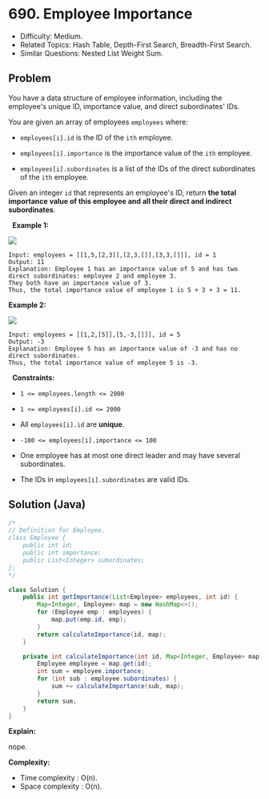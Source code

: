 # 690. Employee Importance

- Difficulty: Medium.
- Related Topics: Hash Table, Depth-First Search, Breadth-First Search.
- Similar Questions: Nested List Weight Sum.

## Problem

You have a data structure of employee information, including the employee's unique ID, importance value, and direct subordinates' IDs.

You are given an array of employees ```employees``` where:


	
- ```employees[i].id``` is the ID of the ```ith``` employee.
	
- ```employees[i].importance``` is the importance value of the ```ith``` employee.
	
- ```employees[i].subordinates``` is a list of the IDs of the direct subordinates of the ```ith``` employee.


Given an integer ```id``` that represents an employee's ID, return **the **total** importance value of this employee and all their direct and indirect subordinates**.

 
**Example 1:**

![](https://assets.leetcode.com/uploads/2021/05/31/emp1-tree.jpg)

```
Input: employees = [[1,5,[2,3]],[2,3,[]],[3,3,[]]], id = 1
Output: 11
Explanation: Employee 1 has an importance value of 5 and has two direct subordinates: employee 2 and employee 3.
They both have an importance value of 3.
Thus, the total importance value of employee 1 is 5 + 3 + 3 = 11.
```

**Example 2:**

![](https://assets.leetcode.com/uploads/2021/05/31/emp2-tree.jpg)

```
Input: employees = [[1,2,[5]],[5,-3,[]]], id = 5
Output: -3
Explanation: Employee 5 has an importance value of -3 and has no direct subordinates.
Thus, the total importance value of employee 5 is -3.
```

 
**Constraints:**


	
- ```1 <= employees.length <= 2000```
	
- ```1 <= employees[i].id <= 2000```
	
- All ```employees[i].id``` are **unique**.
	
- ```-100 <= employees[i].importance <= 100```
	
- One employee has at most one direct leader and may have several subordinates.
	
- The IDs in ```employees[i].subordinates``` are valid IDs.



## Solution (Java)

```java
/*
// Definition for Employee.
class Employee {
    public int id;
    public int importance;
    public List<Integer> subordinates;
};
*/

class Solution {
    public int getImportance(List<Employee> employees, int id) {
        Map<Integer, Employee> map = new HashMap<>();
        for (Employee emp : employees) {
            map.put(emp.id, emp);
        }
        return calculateImportance(id, map);
    }

    private int calculateImportance(int id, Map<Integer, Employee> map) {
        Employee employee = map.get(id);
        int sum = employee.importance;
        for (int sub : employee.subordinates) {
            sum += calculateImportance(sub, map);
        }
        return sum;
    }
}
```

**Explain:**

nope.

**Complexity:**

* Time complexity : O(n).
* Space complexity : O(n).
